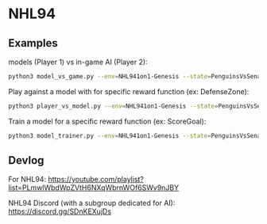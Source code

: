 # NHL94


## Examples

models (Player 1) vs in-game AI (Player 2):
```bash
python3 model_vs_game.py --env=NHL941on1-Genesis --state=PenguinsVsSenators --model_1=./models/DefenseZone --model_2=./models/ScoreGoal --nn=MlpPolicy --rf=General
```

Play against a model with for specific reward function (ex: DefenseZone):
```bash
python3 player_vs_model.py --env=NHL941on1-Genesis --state=PenguinsVsSenators.lostpuck.2P --nn=MlpPolicy --num_players=2 --rf="DefenseZone" --load_model=./models/DefenseZone
```

Train a model for a specific reward function (ex: ScoreGoal):
```bash
python3 model_trainer.py --env=NHL941on1-Genesis --state=PenguinsVsSenators.FrontOfNet --num_env=12 --num_timesteps=100_000_000 --nn=MlpPolicy --play --num_players=1 --rf="ScoreGoal"
```

## Devlog

For NHL94:
https://youtube.com/playlist?list=PLmwlWbdWpZVtH6NXqWbrnWOf6SWv9nJBY

NHL94 Discord (with a subgroup dedicated for AI):
https://discord.gg/SDnKEXujDs
